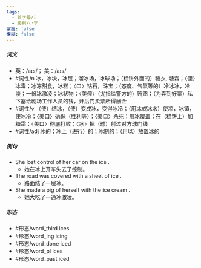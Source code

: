 ```yaml
---
tags:
  - 首字母/I
  - 级别/小学
掌握: false
模糊: false
---
```

##### 词义
- 英：/aɪs/； 美：/aɪs/
- #词性/n  冰，冰块，冰层；溜冰场，冰球场；（糕饼外面的）糖衣, 糖霜；〈俚〉冰毒；冰冻甜食，冰糕；〈口〉钻石，珠宝；（态度、气氛等的）冷冰冰，冷淡；一份冰激凌；冰状物；〈美俚〉（尤指给警方的）贿赂；（为弄到好票）私下塞给剧场工作人员的钱，开后门卖票所得酬金
- #词性/v  （使）结冰，（使）变成冰，变得冰冷；（用冰或冰水）使凉，冰镇，使冰冷；〈美口〉确保（胜利等）；〈美口〉杀死；用冰覆盖；在（糕饼上）加糖霜；〈美口〉彻底打败；〈冰〉把（球）射过对方球门线
- #词性/adj  冰的；冰上（进行）的；冰制的；（用以）放置冰的
##### 例句
- She lost control of her car on the ice .
	- 她在冰上开车失去了控制。
- The road was covered with a sheet of ice .
	- 路面结了一层冰。
- She made a pig of herself with the ice cream .
	- 她大吃了一通冰激凌。
##### 形态
- #形态/word_third ices
- #形态/word_ing icing
- #形态/word_done iced
- #形态/word_pl ices
- #形态/word_past iced
